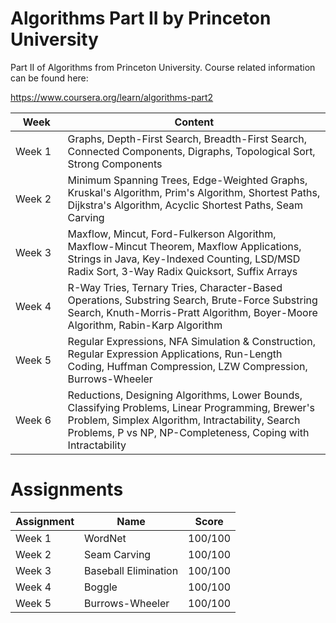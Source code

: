 # Algorithms Part II by Princeton University
 
Part II of Algorithms from Princeton University. Course related information can be found here:

https://www.coursera.org/learn/algorithms-part2

|⠀Week⠀                | Content |
| --- | --- |
| Week 1 | Graphs, Depth-First Search, Breadth-First Search, Connected Components, Digraphs, Topological Sort, Strong Components |
| Week 2 | Minimum Spanning Trees, Edge-Weighted Graphs, Kruskal's Algorithm, Prim's Algorithm, Shortest Paths, Dijkstra's Algorithm, Acyclic Shortest Paths, Seam Carving | 
| Week 3 | Maxflow, Mincut, Ford-Fulkerson Algorithm, Maxflow-Mincut Theorem, Maxflow Applications, Strings in Java, Key-Indexed Counting, LSD/MSD Radix Sort, 3-Way Radix Quicksort, Suffix Arrays |
| Week 4 | R-Way Tries, Ternary Tries, Character-Based Operations, Substring Search, Brute-Force Substring Search, Knuth-Morris-Pratt Algorithm, Boyer-Moore Algorithm, Rabin-Karp Algorithm  |
| Week 5 | Regular Expressions, NFA Simulation & Construction, Regular Expression Applications, Run-Length Coding, Huffman Compression, LZW Compression, Burrows-Wheeler |
| Week 6 | Reductions, Designing Algorithms, Lower Bounds, Classifying Problems, Linear Programming, Brewer's Problem, Simplex Algorithm, Intractability, Search Problems, P vs NP, NP-Completeness, Coping with Intractability | 

# Assignments

| Assignment | Name | Score |
| --- | --- | --- |
| Week 1 | WordNet | 100/100 |
| Week 2 | Seam Carving | 100/100 |
| Week 3 | Baseball Elimination | 100/100 |
| Week 4 | Boggle | 100/100 |
| Week 5 | Burrows-Wheeler | 100/100 | 
